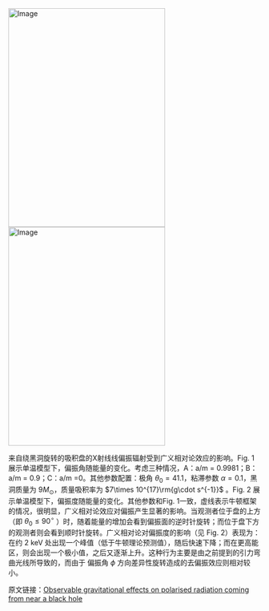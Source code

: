 <img width="313" height="437" alt="Image" src="https://github.com/user-attachments/assets/2ff69822-3260-4557-8bf8-af5557cf96a2" />


<img width="313" height="437" alt="Image" src="https://github.com/user-attachments/assets/aa8b66e8-ce1c-46e9-94f3-781cbc287350" />


来自绕黑洞旋转的吸积盘的X射线线偏振辐射受到广义相对论效应的影响。Fig. 1 展示单温模型下，偏振角随能量的变化。考虑三种情况，A：a/m = 0.9981；B：a/m = 0.9；C：a/m =0。其他参数配置：极角 $\theta_0=41.1$，粘滞参数 $\alpha= 0.1$，黑洞质量为 $9M_\odot$，质量吸积率为 $7\times 10^{17}\rm{g\cdot s^{-1}}$ 。Fig. 2 展示单温模型下，偏振度随能量的变化。其他参数和Fig. 1一致，虚线表示牛顿框架的情况，很明显，广义相对论效应对偏振产生显著的影响。当观测者位于盘的上方（即 $\theta_0 \leq 90^\circ$ ）时，随着能量的增加会看到偏振面的逆时针旋转；而位于盘下方的观测者则会看到顺时针旋转。广义相对论对偏振度的影响（见 Fig. 2）表现为：在约 2 keV 处出现一个峰值（低于牛顿理论预测值），随后快速下降；而在更高能区，则会出现一个极小值，之后又逐渐上升。这种行为主要是由之前提到的引力弯曲光线所导致的，而由于 偏振角 $\phi$ 方向差异性旋转造成的去偏振效应则相对较小。



原文链接：[Observable gravitational effects on polarised radiation coming from near a black hole](https://www.nature.com/articles/269128a0)